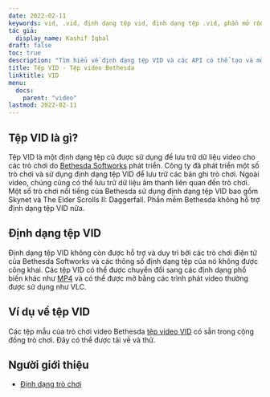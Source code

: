 ```yaml
---
date: 2022-02-11
keywords: vid, .vid, định dạng tệp vid, định dạng tệp .vid, phần mở rộng .vid, phần mở rộng vid, định dạng video vid, tệp vid dvd
tác giả:
  display_name: Kashif Iqbal
draft: false
toc: true
description: "Tìm hiểu về định dạng tệp VID và các API có thể tạo và mở tệp VID."
title: Tệp VID - Tệp video Bethesda
linktitle: VID
menu:
  docs:
    parent: "video"
lastmod: 2022-02-11
---
```


## Tệp VID là gì? ##

Tệp VID là một định dạng tệp cũ được sử dụng để lưu trữ dữ liệu video cho các trò chơi do [Bethesda Softworks](https://bethesda.net/en/dashboard) phát triển. Công ty đã phát triển một số trò chơi và sử dụng định dạng tệp VID để lưu trữ các bản ghi trò chơi. Ngoài video, chúng cũng có thể lưu trữ dữ liệu âm thanh liên quan đến trò chơi. Một số trò chơi nổi tiếng của Bethesda sử dụng định dạng tệp VID bao gồm Skynet và The Elder Scrolls II: Daggerfall. Phần mềm Bethesda không hỗ trợ định dạng tệp VID nữa.

## Định dạng tệp VID

Định dạng tệp VID không còn được hỗ trợ và duy trì bởi các trò chơi điện tử của Bethesda Softworks và các thông số định dạng tệp của nó không được công khai. Các tệp VID có thể được chuyển đổi sang các định dạng phổ biến khác như [MP4](/vi/video/mp4/) và có thể được mở bằng các trình phát video thường được sử dụng như VLC.

## Ví dụ về tệp VID

Các tệp mẫu của trò chơi video Bethesda [tệp video VID](http://samples.mplayerhq.hu/game-formats/bethsoft-vid/) có sẵn trong cộng đồng trò chơi. Đây có thể được tải về và thử.

## Người giới thiệu ##

- [Định dạng trò chơi](http://samples.mplayerhq.hu/game-formats/bethsoft-vid/)

